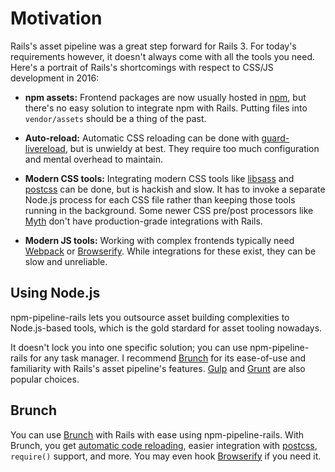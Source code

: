 # Motivation

Rails's asset pipeline was a great step forward for Rails 3. For today's requirements however, it doesn't always come with all the tools you need. Here's a portrait of Rails's shortcomings with respect to CSS/JS development in 2016:

* __npm assets:__ Frontend packages are now usually hosted in [npm], but there's no easy solution to integrate npm with Rails. Putting files into `vendor/assets` should be a thing of the past.

* __Auto-reload:__ Automatic CSS reloading can be done with [guard-livereload], but is unwieldy at best. They require too much configuration and mental overhead to maintain.

* __Modern CSS tools:__ Integrating modern CSS tools like [libsass] and [postcss] can be done, but is hackish and slow. It has to invoke a separate Node.js process for each CSS file rather than keeping those tools running in the background. Some newer CSS pre/post processors like [Myth](http://www.myth.io/) don't have production-grade integrations with Rails.

* __Modern JS tools:__ Working with complex frontends typically need [Webpack] or [Browserify]. While integrations for these exist, they can be slow and unreliable.

## Using Node.js

npm-pipeline-rails lets you outsource asset building complexities to Node.js-based tools, which is the gold stardard for asset tooling nowadays.

It doesn't lock you into one specific solution; you can use npm-pipeline-rails for any task manager. I recommend [Brunch] for its ease-of-use and familiarity with Rails's asset pipeline's features. [Gulp] and [Grunt] are also popular choices.

## Brunch

You can use [Brunch] with Rails with ease using npm-pipeline-rails. With Brunch, you get [automatic code reloading][auto-reload-brunch], easier integration with [postcss][postcss-brunch], `require()` support, and more. You may even hook [Browserify][browserify-brunch] if you need it.

[guard-livereload]: http://rubygems.org/gems/guard-livereload
[npm]: http://npmjs.com/
[libsass]: http://sass-lang.com/libsass
[postcss]: https://github.com/postcss/postcss
[auto-reload-brunch]: https://www.npmjs.com/package/auto-reload-brunch
[postcss-brunch]: https://www.npmjs.com/package/postcss-brunch
[browserify-brunch]: https://www.npmjs.com/package/browserify-brunch
[Grunt]: http://gruntjs.com/
[Webpack]: https://webpack.github.io/
[Brunch]: http://brunch.io/
[Browserify]: http://browserify.org/
[Gulp]: http://gulpjs.com/
[Grunt]: http://gruntjs.com/

